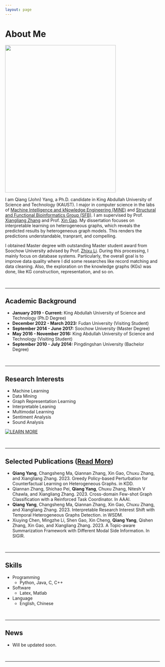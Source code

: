 ```yaml
---
layout: page
---
```


# About Me

<img src="https://qiangyangcs.github.io/Qiang_r.jpg" class="floatpic" width="360" height="480">

I am Qiang (John) Yang, a Ph.D. candidate in King Abdullah University of Science and Technology (KAUST). I major in computer science in the labs of [Machine Intelligence and kNowledge Engineering (MINE)](https://sites.nd.edu/xiangliang-zhang/) and [Structural and Functional Bioinformatics Group (SFB)](https://cemse.kaust.edu.sa/sfb). I am supervised by Prof. [Xiangliang Zhang](https://sites.nd.edu/xiangliang-zhang/) and Prof. [Xin Gao](https://www.kaust.edu.sa/en/study/faculty/xin-gao). My dissertation focuses on interpretable learning on heterogeneous graphs, which reveals the predicted results by heterogeneous graph models. This renders the predictions understandable, tranprant, and compelling.

I obtained Master degree with outstanding Master student award from Soochow University advised by Prof. [Zhixu Li](https://sites.google.com/site/zhixuli). During this processing, I mainly focus on database systems. Particularly, the overall goal is to improve data quality where I did some researches like record matching and data cleaning. Also, the exploration on the knowledge graphs (KGs) was done, like KG construction, representation, and so on.

<br>

---

## Academic Background

- **January 2019 - Current:** King Abdullah University of Science and Technology (Ph.D Degree)
- **December 2022 - March 2023:** Fudan University (Visiting Student)
- **September 2014 - June 2017:** Soochow University (Master Degree)
- **May 2016 - November 2016:** King Abdullah University of Science and Technology (Visiting Student)
- **September 2010 - July 2014:** Pingdingshan University (Bachelor Degree)

<br>

---

## Research Interests

- Machine Learning
- Data Mining
- Graph Representation Learning
- Interpretable Leaning
- Multimodal Learning
- Sentiment Analysis
- Sound Analysis

[![LEARN MORE](https://img.shields.io/badge/LEARN_MORE-green.svg?style=for-the-badge)](https://qiangyangcs.github.io/interests)

<br>

---

## Selected Publications ([Read More](https://qiangyangcs.github.io/publications))
- **Qiang Yang**, Changsheng Ma, Qiannan Zhang, Xin Gao, Chuxu Zhang, and Xiangliang Zhang. 2023. Greedy Policy-based Perturbation for Counterfactual Learning on Heterogeneous Graphs. in KDD.
- Qiannan Zhang, Shichao Pei, **Qiang Yang**, Chuxu Zhang, Nitesh V Chawla, and Xiangliang Zhang. 2023. Cross-domain Few-shot Graph Classification with a Reinforced Task Coordinator. In AAAI.
- **Qiang Yang**, Changsheng Ma, Qiannan Zhang, Xin Gao, Chuxu Zhang, and Xiangliang Zhang. 2023. Interpretable Research Interest Shift with Temporal Heterogeneous Graphs Detection. in WSDM.
- Xiuying Chen, Mingzhe Li, Shen Gao, Xin Cheng, **Qiang Yang**, Qishen Zhang, Xin Gao, and Xiangliang Zhang. 2023. A Topic-aware Summarization Framework with Different Modal Side Information. In SIGIR.

<br>

---


## Skills
- Programming
  - Python, Java, C, C++
- Software
  - Latex, Matlab
- Language
  - English, Chinese

<br>

---

## News

- Will be updated soon.
<!--- **Sep 2023：**Our works [DefenderIoT](https://fzuiot.site/) has been officially publicized by [Youth of FZU](https://mp.weixin.qq.com/s/MF2NJQtEHsVwsm8Ym-l7Gg).-->
<!--- **Aug 2023：**Happy to be awarded the FEPG Scholarship.-->
<!--- **May 2023：**Happy to be awarded the XiamenAir Scholarship.-->
<!--- **May 2023：**Collected the Finalist Award in MCM 2023.-->
<!--- **Jan 2023：**One paper accepted to ICAROB 2023, see you in Japan!-->
<!--- **Jun 2022：**Visiting Research Intern at Cambridge University, advised by [Prof. Pietro Liò](https://www.cl.cam.ac.uk/~pl219/ ).-->
<!-- - If you are interested in my works, please feel free to book an [[online talk with me](https://calendly.com/lancecai/meet-with-lance)].-->

<br>

---

<script src="/assets/js/vanilla-back-to-top.min.js"></script>
<script>addBackToTop()</script>

<script type="text/javascript" src="//rf.revolvermaps.com/0/0/8.js?i=5hl1cnhkkp7&amp;m=0&amp;c=ff0000&amp;cr1=ffffff&amp;f=arial&amp;l=33" async="async"></script>


